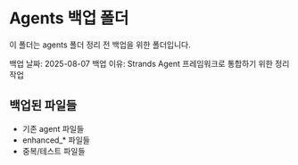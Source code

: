 # Agents 백업 폴더

이 폴더는 agents 폴더 정리 전 백업을 위한 폴더입니다.

백업 날짜: 2025-08-07
백업 이유: Strands Agent 프레임워크로 통합하기 위한 정리 작업

## 백업된 파일들
- 기존 agent 파일들
- enhanced_* 파일들
- 중복/테스트 파일들
